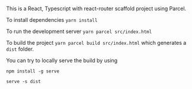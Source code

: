 This is a React, Typescript with react-router scaffold project using Parcel.

To install dependencies `yarn install`

To run the development server `yarn parcel src/index.html`

To build the project `yarn parcel build src/index.html` which generates a `dist` folder.

You can try to locally serve the build by using

```
npm install -g serve

serve -s dist
```
